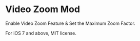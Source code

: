 Video Zoom Mod
=============================

Enable Video Zoom Feature & Set the Maximum Zoom Factor.

For iOS 7 and above, MIT license.